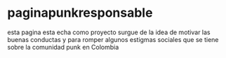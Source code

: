 # paginapunkresponsable
esta pagina esta echa como proyecto surgue de la idea de motivar las buenas conductas y para romper algunos estigmas sociales que se tiene sobre la comunidad punk en Colombia 
